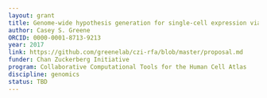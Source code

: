 ```yaml
---
layout: grant
title: Genome-wide hypothesis generation for single-cell expression via latent spaces of deep neural networks
author: Casey S. Greene
ORCID: 0000-0001-8713-9213
year: 2017
link: https://github.com/greenelab/czi-rfa/blob/master/proposal.md
funder: Chan Zuckerberg Initiative
program: Collaborative Computational Tools for the Human Cell Atlas
discipline: genomics
status: TBD
---
```

